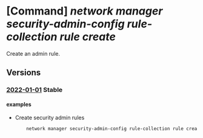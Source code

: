 # [Command] _network manager security-admin-config rule-collection rule create_

Create an admin rule.

## Versions

### [2022-01-01](/Resources/mgmt-plane/L3N1YnNjcmlwdGlvbnMve30vcmVzb3VyY2Vncm91cHMve30vcHJvdmlkZXJzL21pY3Jvc29mdC5uZXR3b3JrL25ldHdvcmttYW5hZ2Vycy97fS9zZWN1cml0eWFkbWluY29uZmlndXJhdGlvbnMve30vcnVsZWNvbGxlY3Rpb25zL3t9L3J1bGVzL3t9/2022-01-01.xml) **Stable**

<!-- mgmt-plane /subscriptions/{}/resourcegroups/{}/providers/microsoft.network/networkmanagers/{}/securityadminconfigurations/{}/rulecollections/{}/rules/{} 2022-01-01 -->

#### examples

- Create security admin rules
    ```bash
        network manager security-admin-config rule-collection rule create --configuration-name "myTestSecurityConfig" --network-manager-name "testNetworkManager" --resource-group "rg1" --rule-collection-name "myTestCollection" --rule-name "SampleAdminRule" --kind "Custom" --protocol "Tcp" --access "Allow" --priority 32 --direction "Inbound" --destinations address-prefix="*" address-prefix-type="IPPrefix"  --dest-port-ranges 22
    ```
